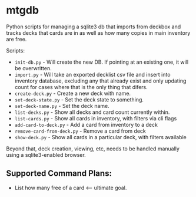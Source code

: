 mtgdb
=====

Python scripts for managing a sqlite3 db that imports from deckbox and tracks
decks that cards are in as well as how many copies in main inventory are free.

Scripts:
* `init-db.py` - Will create the new DB. If pointing at an existing one, it
will be overwritten.
* `import.py` - Will take an exported decklist csv file and insert into
inventory database, excluding any that already exist and only updating count
for cases where that is the only thing that difers.
* `create-deck.py` - Create a new deck with name.
* `set-deck-state.py` - Set the deck state to something.
* `set-deck-name.py` - Set the deck name.
* `list-decks.py` - Show all decks and card count currently within.
* `list-cards.py` - Show all cards in inventory, with filters via cli flags
* `add-card-to-deck.py` - Add a card from inventory to a deck
* `remove-card-from-deck.py` - Remove a card from deck
* `show-deck.py` - Show all cards in a particular deck, with filters available

Beyond that, deck creation, viewing, etc, needs to be handled manually using a
sqlite3-enabled browser.

Supported Command Plans:
------------------------

* List how many free of a card <-- ultimate goal.
